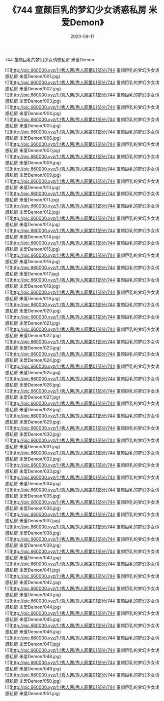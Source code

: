 ﻿---
layout: post
title:  《744 童颜巨乳的梦幻少女诱惑私房 米爱Demon》
date:   2020-09-17
img: http://pic.660000.xyz/1:/秀人网/秀人网第01部分/744 童颜巨乳的梦幻少女诱惑私房 米爱Demon/000.jpg
categories: [美女, 清纯, 唯美]
---

744 童颜巨乳的梦幻少女诱惑私房 米爱Demon

  ![](http://pic.660000.xyz/1:/秀人网/秀人网第01部分/744 童颜巨乳的梦幻少女诱惑私房 米爱Demon/001.jpg) <br> ![](http://pic.660000.xyz/1:/秀人网/秀人网第01部分/744 童颜巨乳的梦幻少女诱惑私房 米爱Demon/002.jpg) <br> ![](http://pic.660000.xyz/1:/秀人网/秀人网第01部分/744 童颜巨乳的梦幻少女诱惑私房 米爱Demon/003.jpg) <br> ![](http://pic.660000.xyz/1:/秀人网/秀人网第01部分/744 童颜巨乳的梦幻少女诱惑私房 米爱Demon/004.jpg) <br> ![](http://pic.660000.xyz/1:/秀人网/秀人网第01部分/744 童颜巨乳的梦幻少女诱惑私房 米爱Demon/005.jpg) <br> ![](http://pic.660000.xyz/1:/秀人网/秀人网第01部分/744 童颜巨乳的梦幻少女诱惑私房 米爱Demon/006.jpg) <br> ![](http://pic.660000.xyz/1:/秀人网/秀人网第01部分/744 童颜巨乳的梦幻少女诱惑私房 米爱Demon/007.jpg) <br> ![](http://pic.660000.xyz/1:/秀人网/秀人网第01部分/744 童颜巨乳的梦幻少女诱惑私房 米爱Demon/008.jpg) <br> ![](http://pic.660000.xyz/1:/秀人网/秀人网第01部分/744 童颜巨乳的梦幻少女诱惑私房 米爱Demon/009.jpg) <br> ![](http://pic.660000.xyz/1:/秀人网/秀人网第01部分/744 童颜巨乳的梦幻少女诱惑私房 米爱Demon/010.jpg) <br> ![](http://pic.660000.xyz/1:/秀人网/秀人网第01部分/744 童颜巨乳的梦幻少女诱惑私房 米爱Demon/011.jpg) <br> ![](http://pic.660000.xyz/1:/秀人网/秀人网第01部分/744 童颜巨乳的梦幻少女诱惑私房 米爱Demon/012.jpg) <br> ![](http://pic.660000.xyz/1:/秀人网/秀人网第01部分/744 童颜巨乳的梦幻少女诱惑私房 米爱Demon/013.jpg) <br> ![](http://pic.660000.xyz/1:/秀人网/秀人网第01部分/744 童颜巨乳的梦幻少女诱惑私房 米爱Demon/014.jpg) <br> ![](http://pic.660000.xyz/1:/秀人网/秀人网第01部分/744 童颜巨乳的梦幻少女诱惑私房 米爱Demon/015.jpg) <br> ![](http://pic.660000.xyz/1:/秀人网/秀人网第01部分/744 童颜巨乳的梦幻少女诱惑私房 米爱Demon/016.jpg) <br> ![](http://pic.660000.xyz/1:/秀人网/秀人网第01部分/744 童颜巨乳的梦幻少女诱惑私房 米爱Demon/017.jpg) <br> ![](http://pic.660000.xyz/1:/秀人网/秀人网第01部分/744 童颜巨乳的梦幻少女诱惑私房 米爱Demon/018.jpg) <br> ![](http://pic.660000.xyz/1:/秀人网/秀人网第01部分/744 童颜巨乳的梦幻少女诱惑私房 米爱Demon/019.jpg) <br> ![](http://pic.660000.xyz/1:/秀人网/秀人网第01部分/744 童颜巨乳的梦幻少女诱惑私房 米爱Demon/020.jpg) <br> ![](http://pic.660000.xyz/1:/秀人网/秀人网第01部分/744 童颜巨乳的梦幻少女诱惑私房 米爱Demon/021.jpg) <br> ![](http://pic.660000.xyz/1:/秀人网/秀人网第01部分/744 童颜巨乳的梦幻少女诱惑私房 米爱Demon/022.jpg) <br> ![](http://pic.660000.xyz/1:/秀人网/秀人网第01部分/744 童颜巨乳的梦幻少女诱惑私房 米爱Demon/023.jpg) <br> ![](http://pic.660000.xyz/1:/秀人网/秀人网第01部分/744 童颜巨乳的梦幻少女诱惑私房 米爱Demon/024.jpg) <br> ![](http://pic.660000.xyz/1:/秀人网/秀人网第01部分/744 童颜巨乳的梦幻少女诱惑私房 米爱Demon/025.jpg) <br> ![](http://pic.660000.xyz/1:/秀人网/秀人网第01部分/744 童颜巨乳的梦幻少女诱惑私房 米爱Demon/026.jpg) <br> ![](http://pic.660000.xyz/1:/秀人网/秀人网第01部分/744 童颜巨乳的梦幻少女诱惑私房 米爱Demon/027.jpg) <br> ![](http://pic.660000.xyz/1:/秀人网/秀人网第01部分/744 童颜巨乳的梦幻少女诱惑私房 米爱Demon/028.jpg) <br> ![](http://pic.660000.xyz/1:/秀人网/秀人网第01部分/744 童颜巨乳的梦幻少女诱惑私房 米爱Demon/029.jpg) <br> ![](http://pic.660000.xyz/1:/秀人网/秀人网第01部分/744 童颜巨乳的梦幻少女诱惑私房 米爱Demon/030.jpg) <br> ![](http://pic.660000.xyz/1:/秀人网/秀人网第01部分/744 童颜巨乳的梦幻少女诱惑私房 米爱Demon/031.jpg) <br> ![](http://pic.660000.xyz/1:/秀人网/秀人网第01部分/744 童颜巨乳的梦幻少女诱惑私房 米爱Demon/032.jpg) <br> ![](http://pic.660000.xyz/1:/秀人网/秀人网第01部分/744 童颜巨乳的梦幻少女诱惑私房 米爱Demon/033.jpg) <br> ![](http://pic.660000.xyz/1:/秀人网/秀人网第01部分/744 童颜巨乳的梦幻少女诱惑私房 米爱Demon/034.jpg) <br> ![](http://pic.660000.xyz/1:/秀人网/秀人网第01部分/744 童颜巨乳的梦幻少女诱惑私房 米爱Demon/035.jpg) <br> ![](http://pic.660000.xyz/1:/秀人网/秀人网第01部分/744 童颜巨乳的梦幻少女诱惑私房 米爱Demon/036.jpg) <br> ![](http://pic.660000.xyz/1:/秀人网/秀人网第01部分/744 童颜巨乳的梦幻少女诱惑私房 米爱Demon/037.jpg) <br> ![](http://pic.660000.xyz/1:/秀人网/秀人网第01部分/744 童颜巨乳的梦幻少女诱惑私房 米爱Demon/038.jpg) <br> ![](http://pic.660000.xyz/1:/秀人网/秀人网第01部分/744 童颜巨乳的梦幻少女诱惑私房 米爱Demon/039.jpg) <br> ![](http://pic.660000.xyz/1:/秀人网/秀人网第01部分/744 童颜巨乳的梦幻少女诱惑私房 米爱Demon/040.jpg) <br> ![](http://pic.660000.xyz/1:/秀人网/秀人网第01部分/744 童颜巨乳的梦幻少女诱惑私房 米爱Demon/041.jpg) <br> ![](http://pic.660000.xyz/1:/秀人网/秀人网第01部分/744 童颜巨乳的梦幻少女诱惑私房 米爱Demon/042.jpg) <br> ![](http://pic.660000.xyz/1:/秀人网/秀人网第01部分/744 童颜巨乳的梦幻少女诱惑私房 米爱Demon/043.jpg) <br> ![](http://pic.660000.xyz/1:/秀人网/秀人网第01部分/744 童颜巨乳的梦幻少女诱惑私房 米爱Demon/044.jpg) <br> ![](http://pic.660000.xyz/1:/秀人网/秀人网第01部分/744 童颜巨乳的梦幻少女诱惑私房 米爱Demon/045.jpg) <br> ![](http://pic.660000.xyz/1:/秀人网/秀人网第01部分/744 童颜巨乳的梦幻少女诱惑私房 米爱Demon/046.jpg) <br> ![](http://pic.660000.xyz/1:/秀人网/秀人网第01部分/744 童颜巨乳的梦幻少女诱惑私房 米爱Demon/047.jpg) <br> ![](http://pic.660000.xyz/1:/秀人网/秀人网第01部分/744 童颜巨乳的梦幻少女诱惑私房 米爱Demon/048.jpg) <br> ![](http://pic.660000.xyz/1:/秀人网/秀人网第01部分/744 童颜巨乳的梦幻少女诱惑私房 米爱Demon/049.jpg) <br> ![](http://pic.660000.xyz/1:/秀人网/秀人网第01部分/744 童颜巨乳的梦幻少女诱惑私房 米爱Demon/050.jpg) <br> ![](http://pic.660000.xyz/1:/秀人网/秀人网第01部分/744 童颜巨乳的梦幻少女诱惑私房 米爱Demon/051.jpg) <br>